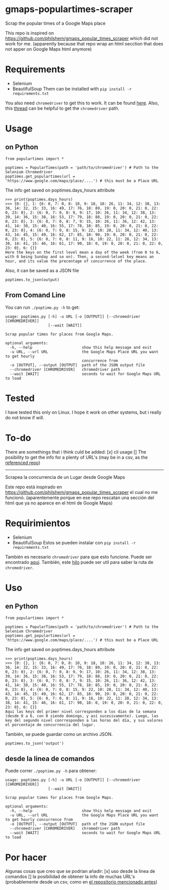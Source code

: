 # gmaps-populartimes-scraper
Scrap the popular times of a Google Maps place

This repo is inspired on  https://github.com/philshem/gmaps_popular_times_scraper which did not work for me.
(apparently because that repo wrap an html secction that does not apper on Google Maps html anymore)

# Requirements
- Selenium
- BeautifulSoup
Them can be installed with `pip install -r requirements.txt`

You also need `chromedriver` to get this to work. It can be found [here](https://chromedriver.chromium.org/downloads). Also, this [thread](https://stackoverflow.com/questions/49788257/what-is-default-location-of-chromedriver-and-for-installing-chrome-on-windows) can be helpful to get the `chromedriver` path.

# Usage
## on Python
```
from populartimes import *

poptimes = PopularTimes(path = 'path/to/chromedriver') # Path to the Selenium Chromedriver
poptimes.get_populartimes(url = 'https://www.google.com/maps/place/....') # this must be a Place URL
```
The info get saved on poptimes.days_hours attribute
```
>>> print(poptimes.days_hours)
>>> {0: {}, 1: {6: 0, 7: 0, 8: 10, 9: 18, 10: 26, 11: 34, 12: 38, 13: 36, 14: 32, 15: 33, 16: 49, 17: 76, 18: 89, 19: 0, 20: 0, 21: 0, 22: 0, 23: 0}, 2: {6: 0, 7: 0, 8: 9, 9: 17, 10: 26, 11: 34, 12: 38, 13: 39, 14: 36, 15: 38, 16: 53, 17: 79, 18: 88, 19: 0, 20: 0, 21: 0, 22: 0, 23: 0}, 3: {6: 0, 7: 0, 8: 7, 9: 15, 10: 26, 11: 36, 12: 42, 13: 41, 14: 38, 15: 40, 16: 55, 17: 78, 18: 85, 19: 0, 20: 0, 21: 0, 22: 0, 23: 0}, 4: {6: 0, 7: 0, 8: 15, 9: 22, 10: 28, 11: 34, 12: 40, 13: 43, 14: 45, 15: 49, 16: 62, 17: 85, 18: 90, 19: 0, 20: 0, 21: 0, 22: 0, 23: 0}, 5: {6: 0, 7: 0, 8: 11, 9: 16, 10: 22, 11: 28, 12: 34, 13: 38, 14: 41, 15: 46, 16: 61, 17: 90, 18: 0, 19: 0, 20: 0, 21: 0, 22: 0, 23: 0}, 6: {}}
Here the keys on the first level mean a day of the week (from 0 to 6, with 0 being Sunday and so on). Then, a second-lelvel key means an hour, and its value the precentage of concurrence of the place. 
```
Also, it can be saved as a JSON file
```
poptimes.to_json(output)
```
## From Comand Line
You can run `./poptime.py -h` to get:
```
usage: poptimes.py [-h] -u URL [-o [OUTPUT]] [--chromedriver [CHROMEDRIVER]]
                   [--wait [WAIT]]

Scrap popular times for places from Google Maps.

optional arguments:
  -h, --help                      show this help message and exit
  -u URL, --url URL               the Google Maps Place URL you want to get hourly
                                  concurrence from
  -o [OUTPUT], --output [OUTPUT]  path of the JSON output file
  --chromedriver [CHROMEDRIVER]   chromedriver path
  --wait [WAIT]                   seconds to wait for Google Maps URL to load
```
# Tested
I have tested this only on Linux. I hope it work on other systems, but i really do not know if will.

# To-do
There are somethings that i think culd be added:
[x] cli usage
[] The posibility to get the info for a plenty of URL's (may be in a csv, as the [referenced repo](https://github.com/philshem/gmaps_popular_times_scraper))

---

Scrapea la concurrencia de un Lugar desde Google Maps

Este repo está inspirado en https://github.com/philshem/gmaps_popular_times_scraper el cual no me funcionó.
(aparentemente porque en ese repo rescatan una sección del html que ya no aparece en el html de Google Maps)

# Requirimientos
- Selenium
- BeautifulSoup
Estos se pueden instalar con `pip install -r requirements.txt`

También es necesario  `chromedriver` para que esto funcione. Puede ser encontrado [aqui](https://chromedriver.chromium.org/downloads). También, este [hilo](https://stackoverflow.com/questions/49788257/what-is-default-location-of-chromedriver-and-for-installing-chrome-on-windows) puede ser util para saber la ruta de `chromedriver`.

# Uso
## en Python
```
from populartimes import *

poptimes = PopularTimes(path = 'path/to/chromedriver') # Path to the Selenium Chromedriver
poptimes.get_populartimes(url = 'https://www.google.com/maps/place/....') # this must be a Place URL
```
The info get saved on poptimes.days_hours attribute
```
>>> print(poptimes.days_hours)
>>> {0: {}, 1: {6: 0, 7: 0, 8: 10, 9: 18, 10: 26, 11: 34, 12: 38, 13: 36, 14: 32, 15: 33, 16: 49, 17: 76, 18: 89, 19: 0, 20: 0, 21: 0, 22: 0, 23: 0}, 2: {6: 0, 7: 0, 8: 9, 9: 17, 10: 26, 11: 34, 12: 38, 13: 39, 14: 36, 15: 38, 16: 53, 17: 79, 18: 88, 19: 0, 20: 0, 21: 0, 22: 0, 23: 0}, 3: {6: 0, 7: 0, 8: 7, 9: 15, 10: 26, 11: 36, 12: 42, 13: 41, 14: 38, 15: 40, 16: 55, 17: 78, 18: 85, 19: 0, 20: 0, 21: 0, 22: 0, 23: 0}, 4: {6: 0, 7: 0, 8: 15, 9: 22, 10: 28, 11: 34, 12: 40, 13: 43, 14: 45, 15: 49, 16: 62, 17: 85, 18: 90, 19: 0, 20: 0, 21: 0, 22: 0, 23: 0}, 5: {6: 0, 7: 0, 8: 11, 9: 16, 10: 22, 11: 28, 12: 34, 13: 38, 14: 41, 15: 46, 16: 61, 17: 90, 18: 0, 19: 0, 20: 0, 21: 0, 22: 0, 23: 0}, 6: {}}
Aqui las keys del primer nivel corresponden a los dias de la semana (desde 0 a 6, con 0 siendo domingo, y así sucesivamente). Luego, las key del segundo nivel conrresponden a las horas del día, y sus valores el porcentaje de concurrencia del lugar. 
```
También, se puede guardar como un archivo JSON.
```
poptimes.to_json('output')
```
## desde la linea de comandos
Puede correr `./poptime.py -h` para obtener:
```
usage: poptimes.py [-h] -u URL [-o [OUTPUT]] [--chromedriver [CHROMEDRIVER]]
                   [--wait [WAIT]]

Scrap popular times for places from Google Maps.

optional arguments:
  -h, --help                      show this help message and exit
  -u URL, --url URL               the Google Maps Place URL you want to get hourly concurrence from
  -o [OUTPUT], --output [OUTPUT]  path of the JSON output file
  --chromedriver [CHROMEDRIVER]   chromedriver path
  --wait [WAIT]                   seconds to wait for Google Maps URL to load
``` 
# Por hacer
Algunas cosas que creo que se podrian añadir:
[x] uso desde la linea de comandos
[] la posibilidad de obtener la info de muchas URL's (probablemente desde un csv, como en [el repositorio mencionado antes](https://github.com/philshem/gmaps_popular_times_scraper))

